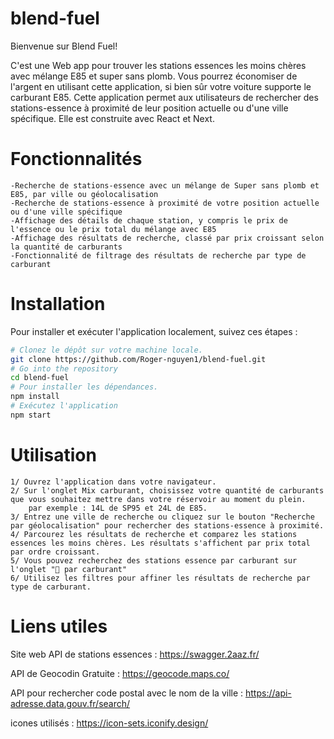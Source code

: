 # blend-fuel

Bienvenue sur Blend Fuel!

C'est une Web app pour trouver les stations essences les moins chères avec mélange E85 et super sans plomb.
Vous pourrez économiser de l'argent en utilisant cette application, si bien sûr votre voiture supporte le carburant E85.
Cette application permet aux utilisateurs de rechercher des stations-essence à proximité de leur position actuelle ou d'une ville spécifique. Elle est construite avec React et Next.


# Fonctionnalités

    -Recherche de stations-essence avec un mélange de Super sans plomb et E85, par ville ou géolocalisation
    -Recherche de stations-essence à proximité de votre position actuelle ou d'une ville spécifique
    -Affichage des détails de chaque station, y compris le prix de l'essence ou le prix total du mélange avec E85
    -Affichage des résultats de recherche, classé par prix croissant selon la quantité de carburants
    -Fonctionnalité de filtrage des résultats de recherche par type de carburant

# Installation 

Pour installer et exécuter l'application localement, suivez ces étapes :

```bash
# Clonez le dépôt sur votre machine locale.
git clone https://github.com/Roger-nguyen1/blend-fuel.git
# Go into the repository
cd blend-fuel
# Pour installer les dépendances.
npm install
# Exécutez l'application
npm start
```

# Utilisation

    1/ Ouvrez l'application dans votre navigateur.
    2/ Sur l'onglet Mix carburant, choisissez votre quantité de carburants que vous souhaitez mettre dans votre réservoir au moment du plein.
        par exemple : 14L de SP95 et 24L de E85.
    3/ Entrez une ville de recherche ou cliquez sur le bouton "Recherche par géolocalisation" pour rechercher des stations-essence à proximité.
    4/ Parcourez les résultats de recherche et comparez les stations essences les moins chères. Les résultats s'affichent par prix total par ordre croissant.
    5/ Vous pouvez recherchez des stations essence par carburant sur l'onglet "🔎 par carburant"
    6/ Utilisez les filtres pour affiner les résultats de recherche par type de carburant.


# Liens utiles

Site web API de stations essences :
https://swagger.2aaz.fr/

API de Geocodin Gratuite :
https://geocode.maps.co/

API pour rechercher code postal avec le nom de la ville :
https://api-adresse.data.gouv.fr/search/

icones utilisés :
https://icon-sets.iconify.design/
